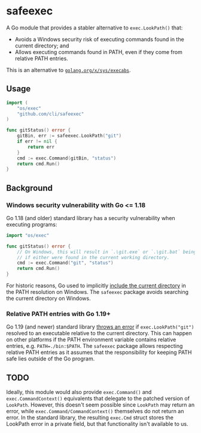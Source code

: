 # safeexec

A Go module that provides a stabler alternative to `exec.LookPath()` that:
- Avoids a Windows security risk of executing commands found in the current directory; and
- Allows executing commands found in PATH, even if they come from relative PATH entries.

This is an alternative to [`golang.org/x/sys/execabs`](https://pkg.go.dev/golang.org/x/sys/execabs).

## Usage
```go
import (
    "os/exec"
    "github.com/cli/safeexec"
)

func gitStatus() error {
    gitBin, err := safeexec.LookPath("git")
    if err != nil {
        return err
    }
    cmd := exec.Command(gitBin, "status")
    return cmd.Run()
}
```

## Background
### Windows security vulnerability with Go <= 1.18
Go 1.18 (and older) standard library has a security vulnerability when executing programs:
```go
import "os/exec"

func gitStatus() error {
    // On Windows, this will result in `.\git.exe` or `.\git.bat` being executed
    // if either were found in the current working directory.
    cmd := exec.Command("git", "status")
    return cmd.Run()
}
```

For historic reasons, Go used to implicitly [include the current directory](https://github.com/golang/go/issues/38736) in the PATH resolution on Windows. The `safeexec` package avoids searching the current directory on Windows.

### Relative PATH entries with Go 1.19+

Go 1.19 (and newer) standard library [throws an error](https://github.com/golang/go/issues/43724) if `exec.LookPath("git")` resolved to an executable relative to the current directory. This can happen on other platforms if the PATH environment variable contains relative entries, e.g. `PATH=./bin:$PATH`. The `safeexec` package allows respecting relative PATH entries as it assumes that the responsibility for keeping PATH safe lies outside of the Go program.

## TODO

Ideally, this module would also provide `exec.Command()` and `exec.CommandContext()` equivalents that delegate to the patched version of `LookPath`. However, this doesn't seem possible since `LookPath` may return an error, while `exec.Command/CommandContext()` themselves do not return an error. In the standard library, the resulting `exec.Cmd` struct stores the LookPath error in a private field, but that functionality isn't available to us.
